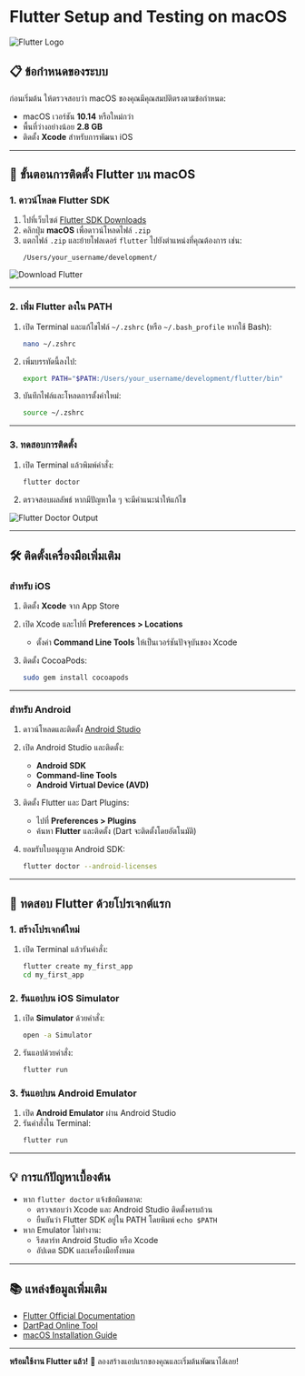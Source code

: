 # Flutter Setup and Testing on macOS

![Flutter Logo]([https://flutter.dev/images/flutter-logo-sharing.png](https://upload.wikimedia.org/wikipedia/commons/thumb/1/17/Google-flutter-logo.png))

## 📋 ข้อกำหนดของระบบ
ก่อนเริ่มต้น ให้ตรวจสอบว่า macOS ของคุณมีคุณสมบัติตรงตามข้อกำหนด:
- macOS เวอร์ชัน **10.14** หรือใหม่กว่า
- พื้นที่ว่างอย่างน้อย **2.8 GB**
- ติดตั้ง **Xcode** สำหรับการพัฒนา iOS

---

## 🚀 ขั้นตอนการติดตั้ง Flutter บน macOS

### 1. ดาวน์โหลด Flutter SDK
1. ไปที่เว็บไซต์ [Flutter SDK Downloads](https://flutter.dev/docs/get-started/install/macos)
2. คลิกปุ่ม **macOS** เพื่อดาวน์โหลดไฟล์ `.zip`
3. แตกไฟล์ `.zip` และย้ายโฟลเดอร์ `flutter` ไปยังตำแหน่งที่คุณต้องการ เช่น:
   ```plaintext
   /Users/your_username/development/
   ```

![Download Flutter](https://flutter.dev/assets/images/shared/brand/flutter/logo/flutter-lockup.png)

---

### 2. เพิ่ม Flutter ลงใน PATH
1. เปิด Terminal และแก้ไขไฟล์ `~/.zshrc` (หรือ `~/.bash_profile` หากใช้ Bash):
   ```bash
   nano ~/.zshrc
   ```
2. เพิ่มบรรทัดนี้ลงไป:
   ```bash
   export PATH="$PATH:/Users/your_username/development/flutter/bin"
   ```
3. บันทึกไฟล์และโหลดการตั้งค่าใหม่:
   ```bash
   source ~/.zshrc
   ```

---

### 3. ทดสอบการติดตั้ง
1. เปิด Terminal แล้วพิมพ์คำสั่ง:
   ```bash
   flutter doctor
   ```
2. ตรวจสอบผลลัพธ์ หากมีปัญหาใด ๆ จะมีคำแนะนำให้แก้ไข

![Flutter Doctor Output](https://flutter.dev/assets/images/docs/cli/flutter-doctor.png)

---

## 🛠 ติดตั้งเครื่องมือเพิ่มเติม

### สำหรับ iOS
1. ติดตั้ง **Xcode** จาก App Store
2. เปิด Xcode และไปที่ **Preferences > Locations**
   - ตั้งค่า **Command Line Tools** ให้เป็นเวอร์ชันปัจจุบันของ Xcode

3. ติดตั้ง CocoaPods:
   ```bash
   sudo gem install cocoapods
   ```

---

### สำหรับ Android
1. ดาวน์โหลดและติดตั้ง [Android Studio](https://developer.android.com/studio)
2. เปิด Android Studio และติดตั้ง:
   - **Android SDK**
   - **Command-line Tools**
   - **Android Virtual Device (AVD)**

3. ติดตั้ง Flutter และ Dart Plugins:
   - ไปที่ **Preferences > Plugins**
   - ค้นหา **Flutter** และติดตั้ง (Dart จะติดตั้งโดยอัตโนมัติ)

4. ยอมรับใบอนุญาต Android SDK:
   ```bash
   flutter doctor --android-licenses
   ```

---

## 🎉 ทดสอบ Flutter ด้วยโปรเจกต์แรก

### 1. สร้างโปรเจกต์ใหม่
1. เปิด Terminal แล้วรันคำสั่ง:
   ```bash
   flutter create my_first_app
   cd my_first_app
   ```

### 2. รันแอปบน iOS Simulator
1. เปิด **Simulator** ด้วยคำสั่ง:
   ```bash
   open -a Simulator
   ```
2. รันแอปด้วยคำสั่ง:
   ```bash
   flutter run
   ```

### 3. รันแอปบน Android Emulator
1. เปิด **Android Emulator** ผ่าน Android Studio
2. รันคำสั่งใน Terminal:
   ```bash
   flutter run
   ```

---

## 💡 การแก้ปัญหาเบื้องต้น
- หาก `flutter doctor` แจ้งข้อผิดพลาด:
  - ตรวจสอบว่า Xcode และ Android Studio ติดตั้งครบถ้วน
  - ยืนยันว่า Flutter SDK อยู่ใน PATH โดยพิมพ์ `echo $PATH`
- หาก Emulator ไม่ทำงาน:
  - รีสตาร์ท Android Studio หรือ Xcode
  - อัปเดต SDK และเครื่องมือทั้งหมด

---

## 📚 แหล่งข้อมูลเพิ่มเติม
- [Flutter Official Documentation](https://flutter.dev/docs)
- [DartPad Online Tool](https://dartpad.dev/)
- [macOS Installation Guide](https://flutter.dev/docs/get-started/install/macos)

---

**พร้อมใช้งาน Flutter แล้ว!** 🚀 ลองสร้างแอปแรกของคุณและเริ่มต้นพัฒนาได้เลย!
